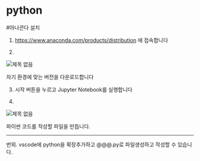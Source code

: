 # python

#아나콘다 설치


1. https://www.anaconda.com/products/distribution  에 접속합니다



2.
![제목 없음](https://user-images.githubusercontent.com/97073355/224711902-a62c2a87-0ae7-46b1-93b7-78df3bf19ba8.png)

자기 환경에 맞는 버전을 다운로드합니다


3. 시작 버튼을 누르고 Jupyter Notebook를 실행합니다

4.
![제목 없음](https://user-images.githubusercontent.com/97073355/224712902-53ef2101-cc85-44d1-9d05-fe63a1d80850.png)

파이썬 코드를 작성할 파일을 만듭니다.


----------------------------------------------------------
번외. vscode에  python을 확장추가하고 @@@.py로 파일생성하고 작성할 수 있습니다.
